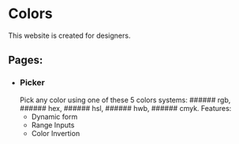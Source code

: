 # Colors

This website is created for designers.

## Pages:
- ### Picker
	Pick any color using one of these 5 colors systems: ###### rgb, ###### hex, ###### hsl, ###### hwb, ###### cmyk.
	Features:
	- Dynamic form
	- Range Inputs
	- Color Invertion
	
